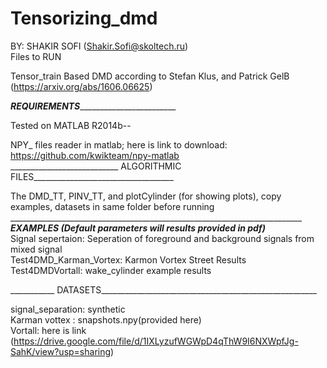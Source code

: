 # Tensorizing_dmd

BY: SHAKIR SOFI (Shakir.Sofi@skoltech.ru)<br>
Files to RUN<br>

Tensor_train Based DMD according to Stefan Klus, and Patrick GelB (https://arxiv.org/abs/1606.06625)<br>

_______________________REQUIREMENTS_______________________________________________<br>

Tested on MATLAB R2014b--
 
NPY_ files reader in matlab; here is link to download:  https://github.com/kwikteam/npy-matlab <br>
___________________________ ALGORITHMIC FILES___________________________________<br>

The DMD_TT, PINV_TT, and plotCylinder (for showing plots), copy examples, datasets in same folder before running <br>
__________________________________________________________________________________<br>
_______________EXAMPLES (Default parameters will results provided in pdf)________________________<br>
Signal sepertaion: Seperation  of  foreground and background signals from mixed signal<br>
Test4DMD_Karman_Vortex: Karmon Vortex Street Results<br>
Test4DMDVortall: wake_cylinder example results<br>

___________ DATASETS______________________________________________________<br>

signal_separation: synthetic<br>
Karman vottex : snapshots.npy(provided here)<br>
Vortall: here is link (https://drive.google.com/file/d/1IXLyzufWGWpD4qThW9I6NXWpfJg-SahK/view?usp=sharing)<br>
